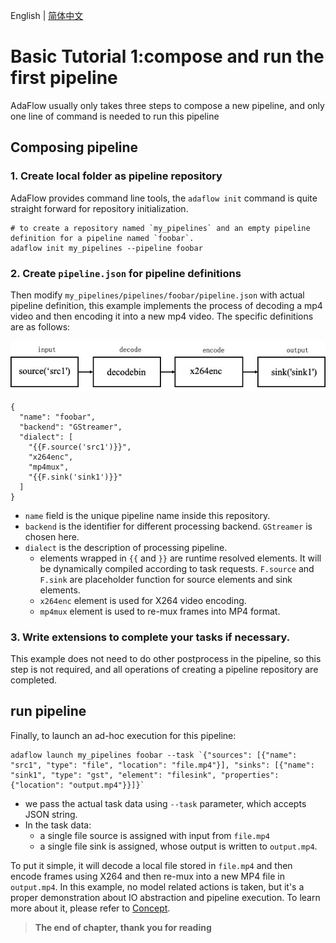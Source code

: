 English | [简体中文](basic_tutorial_1.md)
# Basic Tutorial 1:compose and run the first pipeline

AdaFlow usually only takes three steps to compose a new pipeline, and only one line of command is needed to run this pipeline

## Composing pipeline
### 1. Create local folder as pipeline repository

AdaFlow provides command line tools, the `adaflow init` command is quite straight forward for repository initialization.

```shell
# to create a repository named `my_pipelines` and an empty pipeline definition for a pipeline named `foobar`.  
adaflow init my_pipelines --pipeline foobar
```

### 2. Create `pipeline.json` for pipeline definitions

Then modify `my_pipelines/pipelines/foobar/pipeline.json` with actual pipeline definition,
this example implements the process of decoding a mp4 video and then encoding it into a new mp4 video. 
The specific definitions are as follows:

![pipeline structure diagram](./images/tu1_dsl_en.jpg)


```
{
  "name": "foobar",
  "backend": "GStreamer",
  "dialect": [
    "{{F.source('src1')}}",
    "x264enc",
    "mp4mux",
    "{{F.sink('sink1')}}"
  ]
}
```
* `name` field is the unique pipeline name inside this repository.
* `backend` is the identifier for different processing backend. `GStreamer` is chosen here.
* `dialect` is the description of processing pipeline.
  * elements wrapped in ``{{`` and ```}}``` are runtime resolved elements. It will be dynamically compiled according to task requests. `F.source` and `F.sink` are placeholder function for source elements and sink elements.
  * `x264enc` element is used for X264 video encoding.
  * `mp4mux` element is used to re-mux frames into MP4 format.

### 3. Write extensions to complete your tasks if necessary.
This example does not need to do other postprocess in the pipeline, so this step is not required, 
and all operations of creating a pipeline repository are completed.

## run pipeline

Finally, to launch an ad-hoc execution for this pipeline:

```shell
adaflow launch my_pipelines foobar --task `{"sources": [{"name": "src1", "type": "file", "location": "file.mp4"}], "sinks": [{"name": "sink1", "type": "gst", "element": "filesink", "properties": {"location": "output.mp4"}}]}`
```

* we pass the actual task data using `--task` parameter, which accepts JSON string.
* In the task data:
  * a single file source is assigned with input from `file.mp4`
  * a single file sink is assigned, whose output is written to `output.mp4`.

To put it simple, it will decode a local file stored in `file.mp4` and then encode frames using X264 and then re-mux into a new MP4 file in `output.mp4`. In this example, no model related actions is taken, but it's a proper demonstration about IO abstraction and pipeline execution. To learn more about it, please refer to [Concept](./concept.md).

> **The end of chapter, thank you for reading**